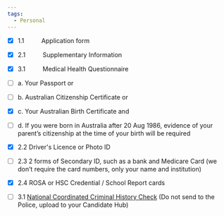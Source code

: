 ```yaml
---
tags:
  - Personal
---
```


- [x] 1.1          Application form

- [x] 2.1          Supplementary Information

- [x] 3.1          Medical Health Questionnaire


- [ ] a. Your Passport or
- [ ] b. Australian Citizenship Certificate or
- [x] c. Your Australian Birth Certificate and
- [ ] d. If you were born in Australia after 20 Aug 1986, evidence of your parent’s citizenship at the time of your birth will be required

- [x] 2.2 Driver's Licence or Photo ID
- [ ] 2.3 2 forms of Secondary ID, such as a bank and Medicare Card (we don’t require the card numbers, only your name and institution)
- [x] 2.4 ROSA or HSC Credential / School Report cards
- [ ] 3.1 [National Coordinated Criminal History Check](https://adfcareers.gov.au/-/media/DFR/Documents-and-brochures/DFR-RECFOR081-Nationally-Coordinated-Criminal-History-Check---Application-and-Informed-Consent-Form-1.pdf) (Do not send to the Police, upload to your Candidate Hub)

